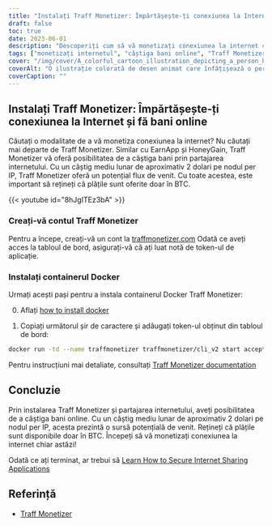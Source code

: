 ```yaml
---
title: "Instalați Traff Monetizer: Împărtășește-ți conexiunea la Internet și fă bani online"
draft: false
toc: true
date: 2023-06-01
description: "Descoperiți cum să vă monetizați conexiunea la internet cu Traff Monetizer și să câștigați bani fără efort, oferind un potențial flux de venit prin partajarea internetului dumneavoastră."
tags: ["monetizați internetul", "câștiga bani online", "Traff Monetizer", "partajarea conexiunii la internet", "venituri pasive", "Plăți BTC", "câștiga de acasă", "partajarea pe internet", "oportunități de câștiguri online", "câștiga cu Traff Monetizer", "platformă de monetizare", "face bani de pe internet", "câștiga venituri pasive", "monetizarea internetului", "câștiga bitcoin", "partajați internetul nefolosit", "flux de venit pe internet", "câștigați cu containerul Docker", "potențial de câștig online", "rețea de partajare pe internet", "câștig cu nod per IP", "venit pe internet", "Câștig BTC", "venituri din internet", "câștigați prin partajarea pe internet", "Tutorial Traff Monetizer", "ghid de monetizare pe internet", "câștig cu conexiune la internet", "Crearea contului Traff Monetizer", "Instalarea Traff Monetizer Docker"]
cover: "/img/cover/A_colorful_cartoon_illustration_depicting_a_person_holding.png"
coverAlt: "O ilustrație colorată de desen animat care înfățișează o persoană care ține în mână un glob cu linii de rețea care conectează diverse dispozitive, reprezentând conceptul de partajare a internetului și de câștig de bani."
coverCaption: ""
---
```


## Instalați Traff Monetizer: Împărtășește-ți conexiunea la Internet și fă bani online

Căutați o modalitate de a vă monetiza conexiunea la internet? Nu căutați mai departe de Traff Monetizer. Similar cu EarnApp și HoneyGain, Traff Monetizer vă oferă posibilitatea de a câștiga bani prin partajarea internetului. Cu un câștig mediu lunar de aproximativ 2 dolari pe nodul per IP, Traff Monetizer oferă un potențial flux de venit. Cu toate acestea, este important să rețineți că plățile sunt oferite doar în BTC.

{{< youtube id="8hJgITEz3bA" >}}

### Creați-vă contul Traff Monetizer
Pentru a începe, creați-vă un cont la [traffmonetizer.com](https://traffmonetizer.com/?aff=1389828&utm_source=traffmonetizerdockerguide) Odată ce aveți acces la tabloul de bord, asigurați-vă că ați luat notă de token-ul de aplicație.

### Instalați containerul Docker
Urmați acești pași pentru a instala containerul Docker Traff Monetizer:

0. Aflați [how to install docker](https://simeononsecurity.com/other/creating-profitable-low-powered-crypto-miners/#installing-docker)

1. Copiați următorul șir de caractere și adăugați token-ul obținut din tabloul de bord:
```bash
docker run -td --name traffmonetizer traffmonetizer/cli_v2 start accept --token YOUR_TOKEN
```

Pentru instrucțiuni mai detaliate, consultați [Traff Monetizer documentation](https://traffmonetizer.com/?aff=1389828&utm_source=traffmonetizerdockerguide)


## Concluzie

Prin instalarea Traff Monetizer și partajarea internetului, aveți posibilitatea de a câștiga bani online. Cu un câștig mediu lunar de aproximativ 2 dolari pe nodul per IP, acesta prezintă o sursă potențială de venit. Rețineți că plățile sunt disponibile doar în BTC. Începeți să vă monetizați conexiunea la internet chiar astăzi!

Odată ce ați terminat, ar trebui să [Learn How to Secure Internet Sharing Applications](https://simeononsecurity.com/other/how-to-secure-internet-sharing-applications/)

## Referință

- [Traff Monetizer](https://traffmonetizer.com/?aff=1389828&utm_source=traffmonetizerdockerguide)


